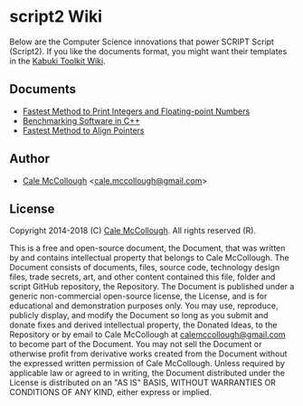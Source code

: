 # script2 Wiki

Below are the Computer Science innovations that power SCRIPT Script (Script2). If you like the documents format, you might want their templates in the [Kabuki Toolkit Wiki](https://github.com/kabuki-starship/kabuki-toolkit/wiki).

## Documents

* [Fastest Method to Print Integers and Floating-point Numbers](https://github.com/kabuki-starship/script2/wiki/Fastest-Method-to-Print-Integers-and-Floating-point-Numbers)
* [Benchmarking Software in C++](https://github.com/kabuki-starship/script2/wiki/Benchmarking-Software-in-C-Plus-Plus)
* [Fastest Method to Align Pointers](https://github.com/kabuki-starship/script2/wiki/Fastest-Method-to-Align-Pointers)

## Author
* [Cale McCollough](https://calemccollough.github.io) <[cale.mccollough@gmail.com](mailto:cale.mccollough@gmail.com)>

## License

Copyright 2014-2018 (C) [Cale McCollough](https://calemccollough.github.io). All rights reserved (R).

This is a free and open-source document, the Document, that was written by and contains intellectual property that belongs to Cale McCollough. The Document consists of documents, files, source code, technology design files, trade secrets, art, and other content contained this file, folder and script GitHub repository, the Repository. The Document is published under a generic non-commercial open-source license, the License, and is for educational and demonstration purposes only. You may use, reproduce, publicly display, and modify the Document so long as you submit and donate fixes and derived intellectual property, the Donated Ideas, to the Repository or by email to Cale McCollough at [calemccollough@gmail.com](mailto:calemccollough@gmail.com) to become part of the Document. You may not sell the Document or otherwise profit from derivative works created from the Document without the expressed written permission of Cale McCollough. Unless required by applicable law or agreed to in writing, the Document distributed under the License is distributed on an "AS IS" BASIS, WITHOUT WARRANTIES OR CONDITIONS OF ANY KIND, either express or implied.
